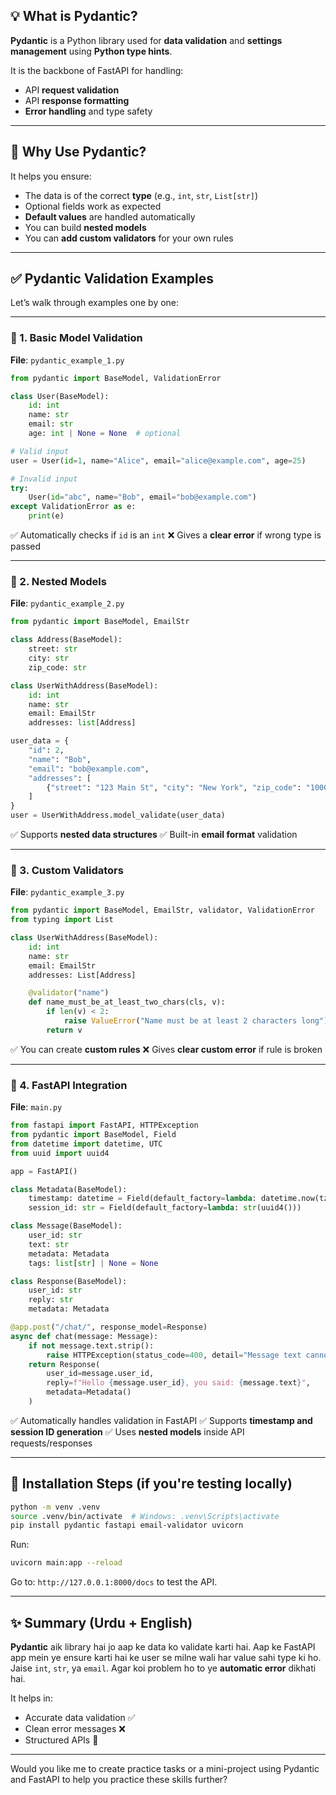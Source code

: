 
## 💡 **What is Pydantic?**

**Pydantic** is a Python library used for **data validation** and **settings management** using **Python type hints**.

It is the backbone of FastAPI for handling:

* API **request validation**
* API **response formatting**
* **Error handling** and type safety

---

## 🧠 **Why Use Pydantic?**

It helps you ensure:

* The data is of the correct **type** (e.g., `int`, `str`, `List[str]`)
* Optional fields work as expected
* **Default values** are handled automatically
* You can build **nested models**
* You can **add custom validators** for your own rules

---

## ✅ **Pydantic Validation Examples**

Let’s walk through examples one by one:

---

### 🔹 1. **Basic Model Validation**

**File**: `pydantic_example_1.py`

```python
from pydantic import BaseModel, ValidationError

class User(BaseModel):
    id: int
    name: str
    email: str
    age: int | None = None  # optional

# Valid input
user = User(id=1, name="Alice", email="alice@example.com", age=25)

# Invalid input
try:
    User(id="abc", name="Bob", email="bob@example.com")
except ValidationError as e:
    print(e)
```

✅ Automatically checks if `id` is an `int`
❌ Gives a **clear error** if wrong type is passed

---

### 🔹 2. **Nested Models**

**File**: `pydantic_example_2.py`

```python
from pydantic import BaseModel, EmailStr

class Address(BaseModel):
    street: str
    city: str
    zip_code: str

class UserWithAddress(BaseModel):
    id: int
    name: str
    email: EmailStr
    addresses: list[Address]

user_data = {
    "id": 2,
    "name": "Bob",
    "email": "bob@example.com",
    "addresses": [
        {"street": "123 Main St", "city": "New York", "zip_code": "10001"},
    ]
}
user = UserWithAddress.model_validate(user_data)
```

✅ Supports **nested data structures**
✅ Built-in **email format** validation

---

### 🔹 3. **Custom Validators**

**File**: `pydantic_example_3.py`

```python
from pydantic import BaseModel, EmailStr, validator, ValidationError
from typing import List

class UserWithAddress(BaseModel):
    id: int
    name: str
    email: EmailStr
    addresses: List[Address]

    @validator("name")
    def name_must_be_at_least_two_chars(cls, v):
        if len(v) < 2:
            raise ValueError("Name must be at least 2 characters long")
        return v
```

✅ You can create **custom rules**
❌ Gives **clear custom error** if rule is broken

---

### 🔹 4. **FastAPI Integration**

**File**: `main.py`

```python
from fastapi import FastAPI, HTTPException
from pydantic import BaseModel, Field
from datetime import datetime, UTC
from uuid import uuid4

app = FastAPI()

class Metadata(BaseModel):
    timestamp: datetime = Field(default_factory=lambda: datetime.now(tz=UTC))
    session_id: str = Field(default_factory=lambda: str(uuid4()))

class Message(BaseModel):
    user_id: str
    text: str
    metadata: Metadata
    tags: list[str] | None = None

class Response(BaseModel):
    user_id: str
    reply: str
    metadata: Metadata

@app.post("/chat/", response_model=Response)
async def chat(message: Message):
    if not message.text.strip():
        raise HTTPException(status_code=400, detail="Message text cannot be empty")
    return Response(
        user_id=message.user_id,
        reply=f"Hello {message.user_id}, you said: {message.text}",
        metadata=Metadata()
    )
```

✅ Automatically handles validation in FastAPI
✅ Supports **timestamp and session ID generation**
✅ Uses **nested models** inside API requests/responses

---

## 🔧 Installation Steps (if you're testing locally)

```bash
python -m venv .venv
source .venv/bin/activate  # Windows: .venv\Scripts\activate
pip install pydantic fastapi email-validator uvicorn
```

Run:

```bash
uvicorn main:app --reload
```

Go to: `http://127.0.0.1:8000/docs` to test the API.

---

## ✨ Summary (Urdu + English)

**Pydantic** aik library hai jo aap ke data ko validate karti hai.
Aap ke FastAPI app mein ye ensure karti hai ke user se milne wali har value sahi type ki ho.
Jaise `int`, `str`, ya `email`. Agar koi problem ho to ye **automatic error** dikhati hai.

It helps in:

* Accurate data validation ✅
* Clean error messages ❌
* Structured APIs 🧱

---

Would you like me to create practice tasks or a mini-project using Pydantic and FastAPI to help you practice these skills further?
